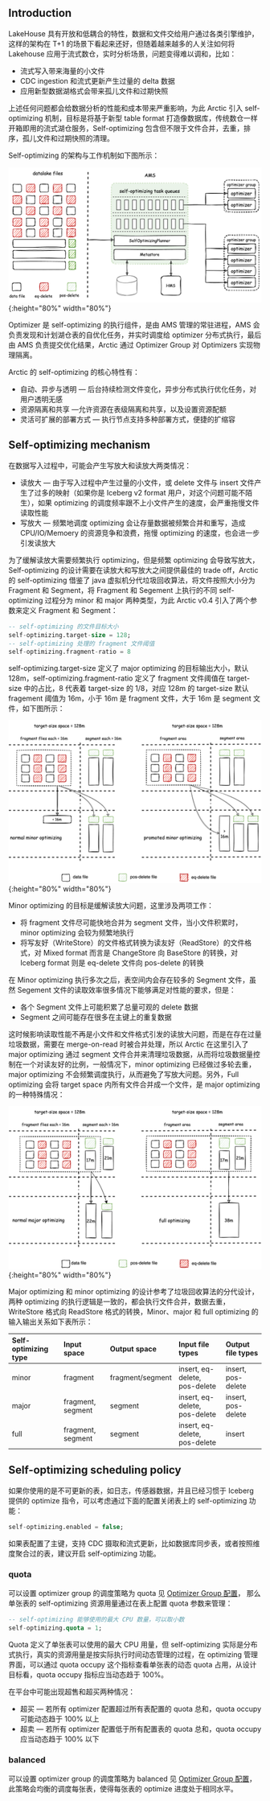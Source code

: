 ## Introduction

LakeHouse 具有开放和低耦合的特性，数据和文件交给用户通过各类引擎维护，这样的架构在 T+1 的场景下看起来还好，但随着越来越多的人关注如何将 Lakehouse 应用于流式数仓，实时分析场景，问题变得难以调和，比如：

- 流式写入带来海量的小文件
- CDC ingestion 和流式更新产生过量的 delta 数据
- 应用新型数据湖格式会带来孤儿文件和过期快照

上述任何问题都会给数据分析的性能和成本带来严重影响，为此 Arctic 引入 self-optimizing 机制，目标是将基于新型 table format 打造像数据库，传统数仓一样开箱即用的流式湖仓服务，Self-optimizing 包含但不限于文件合并，去重，排序，孤儿文件和过期快照的清理。

Self-optimizing 的架构与工作机制如下图所示：

![Self-optimizing architecture](../images/concepts/self-optimizing_arch.png){:height="80%" width="80%"}

Optimizer 是 self-optimizing 的执行组件，是由 AMS 管理的常驻进程，AMS 会负责发现和计划湖仓表的自优化任务，并实时调度给 optimizer 分布式执行，最后由 AMS 负责提交优化结果，Arctic 通过 Optimizer Group 对 Optimizers 实现物理隔离。

Arctic 的 self-optimizing 的核心特性有：

- 自动、异步与透明 — 后台持续检测文件变化，异步分布式执行优化任务，对用户透明无感
- 资源隔离和共享 —允许资源在表级隔离和共享，以及设置资源配额
- 灵活可扩展的部署方式 — 执行节点支持多种部署方式，便捷的扩缩容

## Self-optimizing mechanism

在数据写入过程中，可能会产生写放大和读放大两类情况：

- 读放大 — 由于写入过程中产生过量的小文件，或 delete 文件与 insert 文件产生了过多的映射（如果你是 Iceberg v2 format 用户，对这个问题可能不陌生），如果 optimizing 的调度频率跟不上小文件产生的速度，会严重拖慢文件读取性能
- 写放大 — 频繁地调度 optimizing 会让存量数据被频繁合并和重写，造成 CPU/IO/Memoery 的资源竞争和浪费，拖慢 optimizing 的速度，也会进一步引发读放大

为了缓解读放大需要频繁执行 optimizing，但是频繁 optimizing 会导致写放大，Self-optimizing 的设计需要在读放大和写放大之间提供最佳的 trade off，Arctic 的 self-optimizing 借鉴了 java 虚拟机分代垃圾回收算法，将文件按照大小分为 Fragment 和 Segment，将 Fragment 和 Segement 上执行的不同 self-optimizing 过程分为 minor 和 major 两种类型，为此 Arctic v0.4 引入了两个参数来定义 Fragment 和 Segment：

```SQL
-- self-optimizing 的文件目标大小
self-optimizing.target-size = 128;
-- self-optimizing 处理的 fragment 文件阈值
self-optimizing.fragment-ratio = 8
```

self-optimizing.target-size 定义了 major optimizing 的目标输出大小，默认 128m，self-optimizing.fragment-ratio 定义了 fragment 文件阈值在 target-size 中的占比，8 代表着 target-size 的 1/8，对应 128m 的 target-size 默认 fragement 阈值为 16m，小于 16m 是 fragment 文件，大于 16m 是 segment 文件，如下图所示：

![Minor optimizing](../images/concepts/minor_optimizing.png){:height="80%" width="80%"}

Minor optimizing 的目标是缓解读放大问题，这里涉及两项工作：

* 将 fragment 文件尽可能快地合并为 segment 文件，当小文件积累时， minor optimizing 会较为频繁地执行
* 将写友好（WriteStore）的文件格式转换为读友好（ReadStore）的文件格式，对 Mixed format 而言是 ChangeStore 向 BaseStore 的转换，对 Iceberg format 则是 eq-delete 文件向 pos-delete 的转换

在 Minor optimizing 执行多次之后，表空间内会存在较多的 Segment 文件，虽然 Segement 文件的读取效率很多情况下能够满足对性能的要求，但是：

* 各个 Segment 文件上可能积累了总量可观的 delete 数据
* Segment 之间可能存在很多在主键上的重复数据

这时候影响读取性能不再是小文件和文件格式引发的读放大问题，而是在存在过量垃圾数据，需要在 merge-on-read 时被合并处理，所以 Arctic 在这里引入了 major optimizing 通过 segment 文件合并来清理垃圾数据，从而将垃圾数据量控制在一个对读友好的比例，一般情况下，minor optimizing 已经做过多轮去重，major optimizing 不会频繁调度执行，从而避免了写放大问题。另外，Full optimizing 会将 target space 内所有文件合并成一个文件，是 major optimizing 的一种特殊情况：

![Major optimizing](../images/concepts/major_optimizing.png){:height="80%" width="80%"}

Major optimizing 和 minor optimizing 的设计参考了垃圾回收算法的分代设计，两种 optimizing 的执行逻辑是一致的，都会执行文件合并，数据去重，WriteStore 格式向 ReadStore 格式的转换，Minor、major 和 full optimizing 的输入输出关系如下表所示：

| Self-optimizing type  | Input space  | Output space  | Input file types  | Output file types  |
|:----------|:----------|:----------|:----------|:----------|
| minor    | fragment    | fragment/segment    | insert, eq-delete, pos-delete   | insert, pos-delete    |
| major    | fragment, segment    | segment    | insert, eq-delete, pos-delete    | insert, pos-delete    |
| full    | fragment, segment    | segment    | insert, eq-delete, pos-delete   | insert    |


## Self-optimizing scheduling policy

如果你使用的是不可更新的表，如日志，传感器数据，并且已经习惯于 Iceberg 提供的 optimize 指令，可以考虑通过下面的配置关闭表上的 self-optimizing 功能：

```SQL
self-optimizing.enabled = false;
```

如果表配置了主键，支持 CDC 摄取和流式更新，比如数据库同步表，或者按照维度聚合过的表，建议开启 self-optimizing 功能。

### quota
可以设置 optimizer group 的调度策略为 quota 见 [Optimizer Group 配置](../guides/managing-optimizers.md#optimizer-group)，
那么单张表的 self-optimizing 资源用量通过在表上配置 quota 参数来管理：

```SQL
-- self-optimizing 能够使用的最大 CPU 数量，可以取小数
self-optimizing.quota = 1;
```

Quota 定义了单张表可以使用的最大 CPU 用量，但 self-optimizing 实际是分布式执行，真实的资源用量是按实际执行时间动态管理的过程，在 optimizing 管理界面，可以通过 quota occupy 这个指标查看单张表的动态 quota 占用，从设计目标看，quota occupy 指标应当动态趋于 100%。 

在平台中可能出现超售和超买两种情况：

- 超买 — 若所有 optimizer 配置超过所有表配置的 quota 总和，quota occupy 可能动态趋于 100% 以上
- 超卖 — 若所有 optimizer 配置低于所有配置表的 quota 总和，quota occupy 应当动态趋于 100% 以下

### balanced
可以设置 optimizer group 的调度策略为 balanced 见 [Optimizer Group 配置](../guides/managing-optimizers.md#optimizer-group)，此策略会均衡的调度每张表，使得每张表的 optimize 进度处于相同水平。

